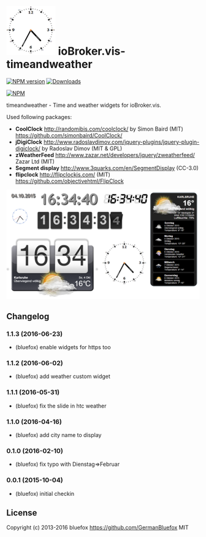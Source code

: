 ![Logo](admin/timeandweather.png)
ioBroker.vis-timeandweather
============

[![NPM version](http://img.shields.io/npm/v/iobroker.vis-timeandweather.svg)](https://www.npmjs.com/package/iobroker.vis-timeandweather)
[![Downloads](https://img.shields.io/npm/dm/iobroker.vis-timeandweather.svg)](https://www.npmjs.com/package/iobroker.vis-timeandweather)

[![NPM](https://nodei.co/npm/iobroker.vis-timeandweather.png?downloads=true)](https://nodei.co/npm/iobroker.vis-timeandweather/)


timeandweather - Time and weather widgets for ioBroker.vis.

Used following packages:
- **CoolClock** http://randomibis.com/coolclock/ by Simon Baird (MIT) 
  https://github.com/simonbaird/CoolClock/
- **jDigiClock** http://www.radoslavdimov.com/jquery-plugins/jquery-plugin-digiclock/ by Radoslav Dimov (MIT & GPL)
- **zWeatherFeed** http://www.zazar.net/developers/jquery/zweatherfeed/ Zazar Ltd (MIT)
- **Segment display** http://www.3quarks.com/en/SegmentDisplay (CC-3.0)
- **flipclock** http://flipclockjs.com/ (MIT)
  https://github.com/objectivehtml/FlipClock


![Example](img/widgets.png)

## Changelog
### 1.1.3 (2016-06-23)
- (bluefox) enable widgets for https too

### 1.1.2 (2016-06-02)
- (bluefox) add weather custom widget

### 1.1.1 (2016-05-31)
- (bluefox) fix the slide in htc weather

### 1.1.0 (2016-04-16)
- (bluefox) add city name to display

### 0.1.0 (2016-02-10)
- (bluefox) fix typo with Dienstag=>Februar

### 0.0.1 (2015-10-04)
- (bluefox) initial checkin

## License
 Copyright (c) 2013-2016 bluefox https://github.com/GermanBluefox
 MIT